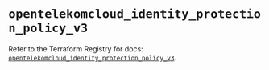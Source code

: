 # `opentelekomcloud_identity_protection_policy_v3`

Refer to the Terraform Registry for docs: [`opentelekomcloud_identity_protection_policy_v3`](https://registry.terraform.io/providers/opentelekomcloud/opentelekomcloud/1.36.5/docs/resources/identity_protection_policy_v3).
